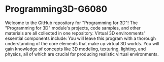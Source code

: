 # Programming3D-G6080
Welcome to the GitHub repository for "Programming for 3D"! The "Programming for 3D" module's projects, code samples, and other materials are all collected in one repository. Virtual 3D environments' essential components include: You will leave this program with a thorough understanding of the core elements that make up virtual 3D worlds. You will gain knowledge of concepts like 3D modeling, texturing, lighting, and physics, all of which are crucial for producing realistic virtual environments.
